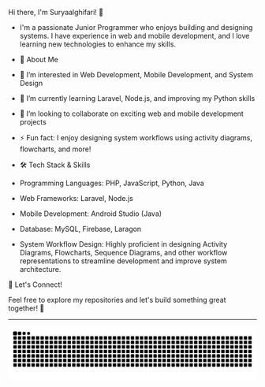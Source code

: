Hi there, I'm Suryaalghifari! 👋

- I'm a passionate Junior Programmer who enjoys building and designing systems. I have experience in web and mobile development, and I love learning new technologies to enhance my skills.

- 🚀 About Me

- 👀 I’m interested in Web Development, Mobile Development, and System Design

- 🌱 I’m currently learning Laravel, Node.js, and improving my Python skills

- 💞️ I’m looking to collaborate on exciting web and mobile development projects

- ⚡ Fun fact: I enjoy designing system workflows using activity diagrams, flowcharts, and more!

- 🛠️ Tech Stack & Skills

- Programming Languages: PHP, JavaScript, Python, Java

- Web Frameworks: Laravel, Node.js

- Mobile Development: Android Studio (Java)

- Database: MySQL, Firebase, Laragon

- System Workflow Design: Highly proficient in designing Activity Diagrams, Flowcharts, Sequence Diagrams, and other workflow representations to streamline development and improve system architecture.

📌 Let's Connect!

Feel free to explore my repositories and let's build something great together! 🚀

---

<!-- Snake Animation -->
![github contribution grid snake animation](https://raw.githubusercontent.com/Suryaalghifari/github-contribution-snake/output/github-contribution-grid-snake-dark.svg)

<!---
Suryaalghifari/Suryaalghifari is a ✨ special ✨ repository because its `README.md` (this file) appears on your GitHub profile.
You can click the Preview link to take a look at your changes.
--->

